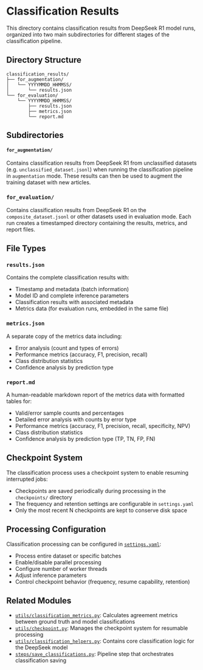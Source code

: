 # Classification Results

This directory contains classification results from DeepSeek R1 model runs, organized into two main subdirectories for different stages of the classification pipeline.

## Directory Structure

```
classification_results/
├── for_augmentation/
│   └── YYYYMMDD_HHMMSS/
│       └── results.json
└── for_evaluation/
    └── YYYYMMDD_HHMMSS/
        ├── results.json
        ├── metrics.json
        └── report.md
```

## Subdirectories

#### `for_augmentation/`

Contains classification results from DeepSeek R1 from unclassified datasets (e.g. `unclassified_dataset.jsonl`) when running the classification pipeline in `augmentation` mode. These results can then be used to augment the training dataset with new articles.

### `for_evaluation/`

Contains classification results from DeepSeek R1 on the `composite_dataset.jsonl` or other datasets used in evaluation mode. Each run creates a timestamped directory containing the results, metrics, and report files.

## File Types

### `results.json`

Contains the complete classification results with:

- Timestamp and metadata (batch information)
- Model ID and complete inference parameters
- Classification results with associated metadata
- Metrics data (for evaluation runs, embedded in the same file)

### `metrics.json`

A separate copy of the metrics data including:

- Error analysis (count and types of errors)
- Performance metrics (accuracy, F1, precision, recall)
- Class distribution statistics
- Confidence analysis by prediction type

### `report.md`

A human-readable markdown report of the metrics data with formatted tables for:

- Valid/error sample counts and percentages
- Detailed error analysis with counts by error type
- Performance metrics (accuracy, F1, precision, recall, specificity, NPV)
- Class distribution statistics
- Confidence analysis by prediction type (TP, TN, FP, FN)

## Checkpoint System

The classification process uses a checkpoint system to enable resuming interrupted jobs:

- Checkpoints are saved periodically during processing in the `checkpoints/` directory
- The frequency and retention settings are configurable in `settings.yaml`
- Only the most recent N checkpoints are kept to conserve disk space

## Processing Configuration

Classification processing can be configured in [`settings.yaml`](../settings.yaml):

- Process entire dataset or specific batches
- Enable/disable parallel processing
- Configure number of worker threads
- Adjust inference parameters
- Control checkpoint behavior (frequency, resume capability, retention)

## Related Modules

- [`utils/classification_metrics.py`](../utils/classification_metrics.py): Calculates agreement metrics between ground truth and model classifications
- [`utils/checkpoint.py`](../utils/checkpoint.py): Manages the checkpoint system for resumable processing
- [`utils/classification_helpers.py`](../utils/classification_helpers.py): Contains core classification logic for the DeepSeek model
- [`steps/save_classifications.py`](../steps/save_classifications.py): Pipeline step that orchestrates classification saving
